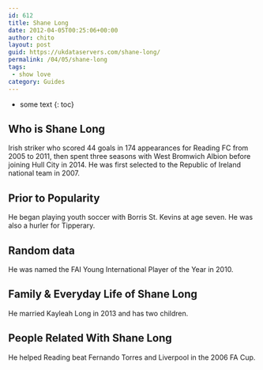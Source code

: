 ```yaml
---
id: 612
title: Shane Long
date: 2012-04-05T00:25:06+00:00
author: chito
layout: post
guid: https://ukdataservers.com/shane-long/
permalink: /04/05/shane-long
tags:
 - show love
category: Guides
---
```


* some text
{: toc}
          
          
## Who is  Shane Long
                  
                  
                  
Irish striker who scored 44 goals in 174 appearances for Reading FC from 2005 to 2011, then spent three seasons with West Bromwich Albion before joining Hull City in 2014. He was first selected to the Republic of Ireland national team in 2007.
                  
                
                
                
## Prior to Popularity 
                  
                  
                  
He began playing youth soccer with Borris St. Kevins at age seven. He was also a hurler for Tipperary.
                  
                
                
                
## Random data 
                  
                  
                  
He was named the FAI Young International Player of the Year in 2010.
                  
                
                
                
## Family & Everyday Life of Shane Long
                  
                  
                  
He married Kayleah Long in 2013 and has two children.
                  
                
                
                
## People Related With  Shane Long
                  
                  
                  
He helped Reading beat Fernando Torres and Liverpool in the 2006 FA Cup.
                  
                
              
            
          
          
          
    
    
  
